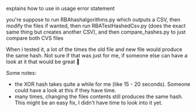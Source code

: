 explains how to use in usage error statement

you're suppose to run  RBAhashalgorithms.py which outputs a CSV, then modify the files if wanted, then run RBATestHashedCsv.py (does the exact same thing but creates another CSV), and then compare_hashes.py to just compare both CVS files



When i tested it, a lot of the times the old file and new file would produce the same hash. Not sure if that was just for me, if someone else can have a look at it that would be great 🙏


Some notes:
- the XOR hash takes quite a while for me (like 15 - 20 seconds). Someone could have a look at this if they have time.
- many times, changing the files contents still produces the same hash. This might be an easy fix, I didn't have time to
  look into it yet. 
